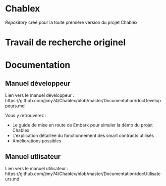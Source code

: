 # Chablex
*Repository* créé pour la toute première version du projet Chablex



<h1>Travail de recherche originel</h1>

<h1>Documentation</h1>
<h2>Manuel développeur</h2>
Lien vers le manuel développeur : https://github.com/jimy74/Chablex/blob/master/Documentation/docDeveloppeurs.md

Vous y retrouverez :

- Le guide de mise en route de Embark pour simuler la démo du projet Chablex
- L'explication détaillée du fonctionnement des smart contracts utilisés
- Améliorations possibles 

<h2>Manuel utlisateur</h2>
Lien vers le manuel utilisateur : https://github.com/jimy74/Chablex/blob/master/Documentation/docUtilisateurs.md

